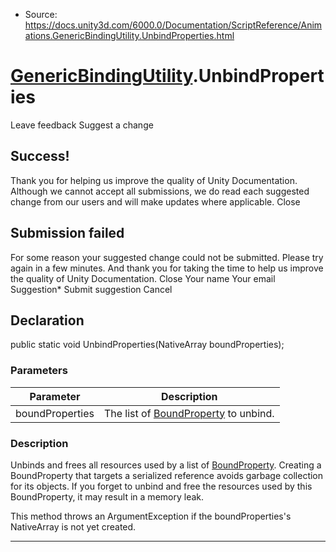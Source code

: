 * Source: https://docs.unity3d.com/6000.0/Documentation/ScriptReference/Animations.GenericBindingUtility.UnbindProperties.html

#  [GenericBindingUtility](https://docs.unity3d.com/6000.0/Documentation/ScriptReference/Animations.GenericBindingUtility.html).UnbindProperties
Leave feedback
Suggest a change
## Success!
Thank you for helping us improve the quality of Unity Documentation. Although we cannot accept all submissions, we do read each suggested change from our users and will make updates where applicable.
Close
## Submission failed
For some reason your suggested change could not be submitted. Please <a>try again</a> in a few minutes. And thank you for taking the time to help us improve the quality of Unity Documentation.
Close
Your name Your email Suggestion* Submit suggestion
Cancel
## Declaration
public static void UnbindProperties(NativeArray<BoundProperty> boundProperties); 
### Parameters
Parameter | Description  
---|---  
boundProperties | The list of [BoundProperty](https://docs.unity3d.com/6000.0/Documentation/ScriptReference/Animations.BoundProperty.html) to unbind.  
### Description
Unbinds and frees all resources used by a list of [BoundProperty](https://docs.unity3d.com/6000.0/Documentation/ScriptReference/Animations.BoundProperty.html).
Creating a BoundProperty that targets a serialized reference avoids garbage collection for its objects. If you forget to unbind and free the resources used by this BoundProperty, it may result in a memory leak.  
  
This method throws an ArgumentException if the boundProperties's NativeArray is not yet created.
* * *
